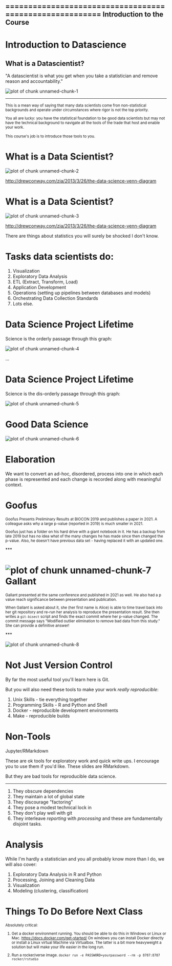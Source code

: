 ========================================================
Introduction to the Course
--------------------------

Introduction to Datascience
========================================================
What is a Datascientist?
------------------------

"A datascientist is what you get when you take a statistician and remove reason
and accountability."

![plot of chunk unnamed-chunk-1](./images/jn.jpg)

***

<small>
This is a mean way of saying that many data scientists come fron
non-statistical backgrounds and operate under circumstances where
rigor is not the top priority.

You all are lucky: you have the statistical foundation to be good data
scientists but may not have the technical background to navigate all the
tools of the trade that host and enable your work. 

This course's job is to introduce those tools to you.
</small>



What is a Data Scientist?
========================================================


![plot of chunk unnamed-chunk-2](./images/Data_Science_VD.png)

http://drewconway.com/zia/2013/3/26/the-data-science-venn-diagram

What is a Data Scientist?
========================================================


![plot of chunk unnamed-chunk-3](./images/Data_Science_VD_with_me.png)

http://drewconway.com/zia/2013/3/26/the-data-science-venn-diagram

There are things about statistics you will surely be shocked I don't know.

Tasks data scientists do:
========================================================

1. Visualization
2. Exploratory Data Analysis
3. ETL (Extract, Transform, Load)
4. Application Development
5. Operations (setting up pipelines between databases and models)
6. Orchestrating Data Collection Standards
7. Lots else.

Data Science Project Lifetime
=============================

Science is the orderly passage through this graph:

![plot of chunk unnamed-chunk-4](images/idealized-science.svg)

...

Data Science Project Lifetime
=============================

Science is the dis-orderly passage through this graph:

![plot of chunk unnamed-chunk-5](images/realized-science.svg)

Good Data Science
=================

![plot of chunk unnamed-chunk-6](images/good-data-science.svg)

Elaboration
===========

We want to convert an ad-hoc, disordered, process into one in which
each phase is represented and each change is recorded along with
meaningful context.

Goofus
======

<small>
Goofus Presents Preliminary Results at BIOCON 2019 and publishes a
paper in 2021. A colleague asks why a large p-value (reported in 2019)
is much smaller in 2021.

Goofus just has a folder on his hard drive with a giant notebook in
it. He has a backup from late 2019 but has no idea what of the many
changes he has made since then changed the p-value. Also, he doesn't
have previous data set - having replaced it with an updated one.

</small>
***

![plot of chunk unnamed-chunk-7](./images/goofus.png)
Gallant
=======

<small>
Gallant presented at the same conference and published in 2021 as
well. He also had a p value reach significance between presentation
and publication. 

When Gallant is asked about it, she (her first name is Alice) is able
to time travel back into her git repository and re-run her analysis to
reproduce the presentation result. She then writes a `git-bisect`
script and finds the exact commit where her p-value changed. The
commit message says "Modified outlier elimination to remove bad data
from this study."  She can provide a definitive answer!

</small>
***

![plot of chunk unnamed-chunk-8](./images/gallant.png)

Not Just Version Control
========================

By far the most useful tool you'll learn here is Git. 

But you will also need these tools to make your work _really
reproducible_:

1. Unix Skills - tie everything together
2. Programming Skills - R and Python and Shell
3. Docker - reproducible development environments
4. Make - reproducible builds

Non-Tools
=========

Jupyter/RMarkdown

These are ok tools for exploratory work and quick write ups. I
encourage you to use them if you'd like. These slides are RMarkdown.

But they are bad tools for reproducible data science.

***

1. They obscure dependencies
2. They maintain a lot of global state
3. They discourage "factoring"
4. They pose a modest technical lock in 
5. They don't play well with git
6. They interleave _reporting_ with _processing_ and these are
   fundamentally disjoint tasks.
   
Analysis
========

While I'm hardly a statistician and you all probably know more than I
do, we will also cover:

1. Exploratory Data Analysis in R and Python
2. Processing, Joining and Cleaning Data
3. Visualization
4. Modeling (clustering, classification)

Things To Do Before Next Class
==============================

<small>
Absolutely critical:

1. Get a docker environment running. You should be able to do this in
   Windows or Linux or Mac. 
   https://docs.docker.com/get-started/
   On windows you can install Docker directly or install a Linux virtual
   Machine via Virtualbox. The latter is a bit more heavyweight a
   solution but will make your life easier in the long run.
    
2. Run a rocker/verse image.
   `docker run -e PASSWORD=yourpassword --rm -p 8787:8787 rocker/rstudio`
      
</small>


